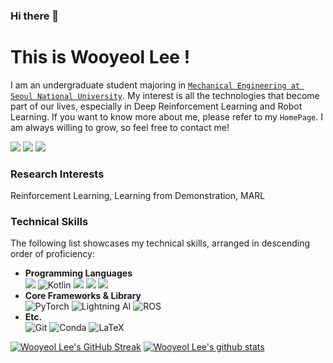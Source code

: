 ### Hi there 👋

# This is Wooyeol Lee !

I am an undergraduate student majoring in [`Mechanical Engineering at Seoul National University`](https://me.snu.ac.kr/en). My interest is all the technologies that become part of our lives, especially in Deep Reinforcement Learning and Robot Learning. If you want to know more about me, please refer to my `HomePage`. I am always willing to grow, so feel free to contact me!

<a href="mailto:wooyeol0519@snu.ac.kr" target="_blank"><img src="https://img.shields.io/badge/Gmail-D14836?style=for-the-badge&logo=gmail&logoColor=white"/></a>
<a href="https://www.linkedin.com/in/이우열-8933b9230" target="_blank"><img src="https://img.shields.io/badge/LinkedIn-0077B5?style=for-the-badge&logo=linkedin&logoColor=white"/></a>
<a href="https://thisiswooyeol.github.io" target="_blank"><img src="https://img.shields.io/badge/website-000000?style=for-the-badge&logo=About.me&logoColor=white"/></a>

### Research Interests
Reinforcement Learning, Learning from Demonstration, MARL

### Technical Skills
The following list showcases my technical skills, arranged in descending order of proficiency:
* **Programming Languages**<br/>
<img src="https://img.shields.io/badge/Python-3776AB?style=for-the-badge&logo=python&logoColor=white"/> ![Kotlin](https://img.shields.io/badge/kotlin-%237F52FF.svg?style=for-the-badge&logo=kotlin&logoColor=white) <img src="https://img.shields.io/badge/Java-ED8B00?style=for-the-badge&logo=openjdk&logoColor=white"/> <img src="https://img.shields.io/badge/C%2B%2B-00599C?style=for-the-badge&logo=c%2B%2B&logoColor=white"/>  <img src="https://img.shields.io/badge/C-00599C?style=for-the-badge&logo=c&logoColor=white"/>
* **Core Frameworks & Library**<br/> ![PyTorch](https://img.shields.io/badge/PyTorch-EE4C2C?style=for-the-badge&logo=pytorch&logoColor=white) ![Lightning AI](https://img.shields.io/badge/Lightning-792DE4?style=for-the-badge&logo=lightning&logoColor=white) ![ROS](https://img.shields.io/badge/ROS-22314E?style=for-the-badge&logo=ROS&logoColor=white) 
* **Etc.**<br/> ![Git](https://img.shields.io/badge/GIT-E44C30?style=for-the-badge&logo=git&logoColor=white) ![Conda](https://img.shields.io/badge/conda-342B029.svg?&style=for-the-badge&logo=anaconda&logoColor=white) ![LaTeX](https://img.shields.io/badge/latex-%23008080.svg?style=for-the-badge&logo=latex&logoColor=white)

<!-- TODO skills!!
![Rust](https://img.shields.io/badge/rust-%23000000.svg?style=for-the-badge&logo=rust&logoColor=white)
![OCaml](https://img.shields.io/badge/OCaml-%23E98407.svg?style=for-the-badge&logo=ocaml&logoColor=white)
![Docker](https://img.shields.io/badge/docker-%230db7ed.svg?style=for-the-badge&logo=docker&logoColor=white)
![Kubernetes](https://img.shields.io/badge/kubernetes-%23326ce5.svg?style=for-the-badge&logo=kubernetes&logoColor=white)
+ JAX, Mojo language

* IF AVAILABLE *
![Go](https://img.shields.io/badge/go-%2300ADD8.svg?style=for-the-badge&logo=go&logoColor=white)
-->

<!-- ![Wooyeol Lee's github stats](https://github-readme-stats.vercel.app/api?username=thisisWooyeol&show_icons=true&rank_icon=github&theme=default) -->
[![Wooyeol Lee's GitHub Streak](https://streak-stats.demolab.com?user=thisiswooyeol&theme=tokyonight-duo)](https://git.io/streak-stats)
[![Wooyeol Lee's github stats](https://github-readme-stats.vercel.app/api/top-langs/?username=thisiswooyeol&size_weight=0.5&count_weight=0.5&langs_count=8&layout=compact&theme=tokyonight-duo)](https://github.com/thisisWooyeol)

<!-- [![Wooyeol Lee's GitHub profile summary](https://github-profile-trophy.vercel.app/?username=thisiswooyeol&theme=tokyonight-duo)](https://github.com/thisisWooyeol) -->

<!--
**thisisWooyeol/thisisWooyeol** is a ✨ _special_ ✨ repository because its `README.md` (this file) appears on your GitHub profile.

Here are some ideas to get you started:

- 🔭 I’m currently working on ...
- 🌱 I’m currently learning ...
- 👯 I’m looking to collaborate on ...
- 🤔 I’m looking for help with ...
- 💬 Ask me about ...
- 📫 How to reach me: ...
- 😄 Pronouns: ...
- ⚡ Fun fact: ...
-->
